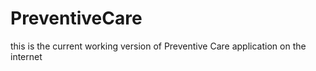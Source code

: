 # PreventiveCare

this is the current working version of Preventive Care application on the internet